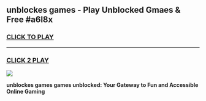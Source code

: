 
## unblockes games - Play Unblocked Gmaes & Free #a6l8x
<h3>
<a href="https://news.freeplayer.one?title=unblockes_games&ref=03M">CLICK TO PLAY</a></h3>
<hr>

<h3>
<a href="https://news.freeplayer.one?title=unblockes_games&ref=03M">CLICK 2 PLAY</a>
  
</h3>

<a href="https://news.freeplayer.one?title=unblockes_games&ref=03M"><img src="https://clearcache.store/games.png"></a>


**unblockes games games unblocked: Your Gateway to Fun and Accessible Online Gaming**
